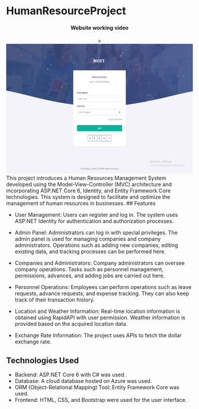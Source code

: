 # HumanResourceProject
<div align="center">
<h4>Website working video</h4>
<a <iframe src="https://www.linkedin.com/embed/feed/update/urn:li:ugcPost:7109587584648908801?compact=1" height="399" width="710" frameborder="0" allowfullscreen="" title="Gömülü gönderi"></iframe>>
 <img src="GitImages/BegnyHomePage.PNG" alt="Watch the video" width="600" height="350"/>
</a>

</div>
This project introduces a Human Resources Management System developed using the Model-View-Controller (MVC) architecture and incorporating ASP.NET Core 6, Identity, and Entity Framework Core technologies. This system is designed to facilitate and optimize the management of human resources in businesses.
## Features

- User Management: Users can register and log in. The system uses ASP.NET Identity for authentication and authorization processes.

- Admin Panel: Administrators can log in with special privileges. The admin panel is used for managing companies and company administrators. Operations such as adding new companies, editing existing data, and tracking processes can be performed here.

- Companies and Administrators: Company administrators can oversee company operations. Tasks such as personnel management, permissions, advances, and adding jobs are carried out here.

- Personnel Operations: Employees can perform operations such as leave requests, advance requests, and expense tracking. They can also keep track of their transaction history.
- Location and Weather Information: Real-time location information is obtained using RapidAPI with user permission. Weather information is provided based on the acquired location data.

- Exchange Rate Information: The project uses APIs to fetch the dollar exchange rate.

## Technologies Used

- Backend: ASP.NET Core 6 with C# was used.
- Database: A cloud database hosted on Azure was used.
- ORM (Object-Relational Mapping) Tool: Entity Framework Core was used.
- Frontend: HTML, CSS, and Bootstrap were used for the user interface.
